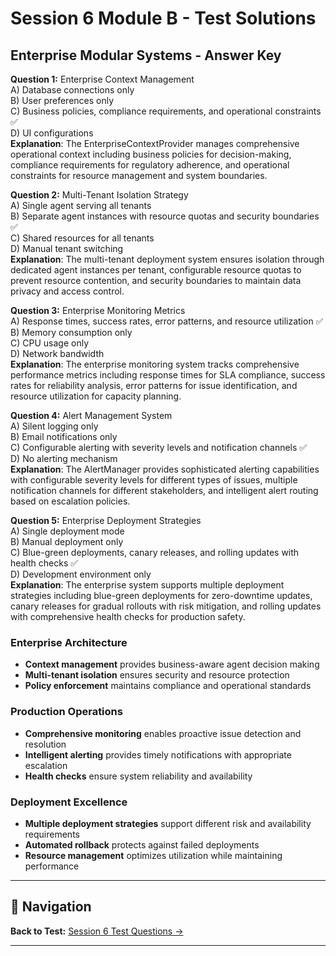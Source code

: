 # Session 6 Module B - Test Solutions

## Enterprise Modular Systems - Answer Key

**Question 1:** Enterprise Context Management  
A) Database connections only  
B) User preferences only  
C) Business policies, compliance requirements, and operational constraints ✅  
D) UI configurations  
**Explanation**: The EnterpriseContextProvider manages comprehensive operational context including business policies for decision-making, compliance requirements for regulatory adherence, and operational constraints for resource management and system boundaries.

**Question 2:** Multi-Tenant Isolation Strategy  
A) Single agent serving all tenants  
B) Separate agent instances with resource quotas and security boundaries ✅  
C) Shared resources for all tenants  
D) Manual tenant switching  
**Explanation**: The multi-tenant deployment system ensures isolation through dedicated agent instances per tenant, configurable resource quotas to prevent resource contention, and security boundaries to maintain data privacy and access control.

**Question 3:** Enterprise Monitoring Metrics  
A) Response times, success rates, error patterns, and resource utilization ✅  
B) Memory consumption only  
C) CPU usage only  
D) Network bandwidth  
**Explanation**: The enterprise monitoring system tracks comprehensive performance metrics including response times for SLA compliance, success rates for reliability analysis, error patterns for issue identification, and resource utilization for capacity planning.

**Question 4:** Alert Management System  
A) Silent logging only  
B) Email notifications only  
C) Configurable alerting with severity levels and notification channels ✅  
D) No alerting mechanism  
**Explanation**: The AlertManager provides sophisticated alerting capabilities with configurable severity levels for different types of issues, multiple notification channels for different stakeholders, and intelligent alert routing based on escalation policies.

**Question 5:** Enterprise Deployment Strategies  
A) Single deployment mode  
B) Manual deployment only  
C) Blue-green deployments, canary releases, and rolling updates with health checks ✅  
D) Development environment only  
**Explanation**: The enterprise system supports multiple deployment strategies including blue-green deployments for zero-downtime updates, canary releases for gradual rollouts with risk mitigation, and rolling updates with comprehensive health checks for production safety.

### Enterprise Architecture  
- **Context management** provides business-aware agent decision making  
- **Multi-tenant isolation** ensures security and resource protection  
- **Policy enforcement** maintains compliance and operational standards  

### Production Operations  
- **Comprehensive monitoring** enables proactive issue detection and resolution  
- **Intelligent alerting** provides timely notifications with appropriate escalation  
- **Health checks** ensure system reliability and availability  

### Deployment Excellence  
- **Multiple deployment strategies** support different risk and availability requirements  
- **Automated rollback** protects against failed deployments  
- **Resource management** optimizes utilization while maintaining performance

---

## 🧭 Navigation

**Back to Test:** [Session 6 Test Questions →](Session6_System_Assembly_Practice.md#multiple-choice-test-session-6)

---

